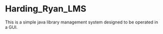 # Harding_Ryan_LMS
This is a simple java library management system designed to be operated in a GUI.
